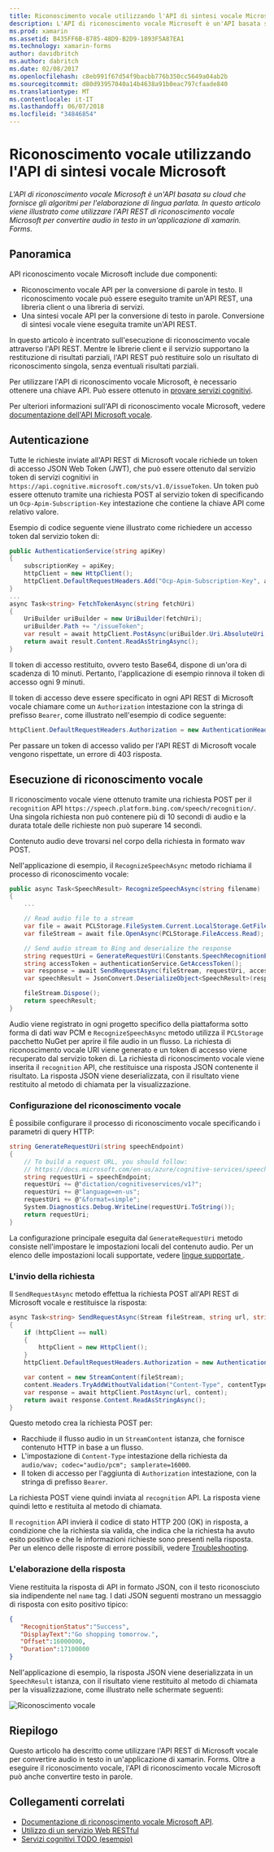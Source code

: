 ```yaml
---
title: Riconoscimento vocale utilizzando l'API di sintesi vocale Microsoft
description: L'API di riconoscimento vocale Microsoft è un'API basata su cloud che fornisce gli algoritmi per l'elaborazione di lingua parlata. In questo articolo viene illustrato come utilizzare l'API REST di riconoscimento vocale Microsoft per convertire audio in testo in un'applicazione di xamarin. Forms.
ms.prod: xamarin
ms.assetid: B435FF6B-8785-48D9-B2D9-1893F5A87EA1
ms.technology: xamarin-forms
author: davidbritch
ms.author: dabritch
ms.date: 02/08/2017
ms.openlocfilehash: c8eb991f67d54f9bacbb776b350cc5649a04ab2b
ms.sourcegitcommit: d80d93957040a14b4638a91b0eac797cfaade840
ms.translationtype: MT
ms.contentlocale: it-IT
ms.lasthandoff: 06/07/2018
ms.locfileid: "34846854"
---
```

# <a name="speech-recognition-using-the-microsoft-speech-api"></a>Riconoscimento vocale utilizzando l'API di sintesi vocale Microsoft

_L'API di riconoscimento vocale Microsoft è un'API basata su cloud che fornisce gli algoritmi per l'elaborazione di lingua parlata. In questo articolo viene illustrato come utilizzare l'API REST di riconoscimento vocale Microsoft per convertire audio in testo in un'applicazione di xamarin. Forms._

## <a name="overview"></a>Panoramica

API riconoscimento vocale Microsoft include due componenti:

- Riconoscimento vocale API per la conversione di parole in testo. Il riconoscimento vocale può essere eseguito tramite un'API REST, una libreria client o una libreria di servizi.
- Una sintesi vocale API per la conversione di testo in parole. Conversione di sintesi vocale viene eseguita tramite un'API REST.

In questo articolo è incentrato sull'esecuzione di riconoscimento vocale attraverso l'API REST. Mentre le librerie client e il servizio supportano la restituzione di risultati parziali, l'API REST può restituire solo un risultato di riconoscimento singola, senza eventuali risultati parziali.

Per utilizzare l'API di riconoscimento vocale Microsoft, è necessario ottenere una chiave API. Può essere ottenuto in [provare servizi cognitivi](https://azure.microsoft.com/try/cognitive-services/).

Per ulteriori informazioni sull'API di riconoscimento vocale Microsoft, vedere [documentazione dell'API Microsoft vocale](/azure/cognitive-services/speech/home/).

## <a name="authentication"></a>Autenticazione

Tutte le richieste inviate all'API REST di Microsoft vocale richiede un token di accesso JSON Web Token (JWT), che può essere ottenuto dal servizio token di servizi cognitivi in `https://api.cognitive.microsoft.com/sts/v1.0/issueToken`. Un token può essere ottenuto tramite una richiesta POST al servizio token di specificando un `Ocp-Apim-Subscription-Key` intestazione che contiene la chiave API come relativo valore.

Esempio di codice seguente viene illustrato come richiedere un accesso token dal servizio token di:

```csharp
public AuthenticationService(string apiKey)
{
    subscriptionKey = apiKey;
    httpClient = new HttpClient();
    httpClient.DefaultRequestHeaders.Add("Ocp-Apim-Subscription-Key", apiKey);
}
...
async Task<string> FetchTokenAsync(string fetchUri)
{
    UriBuilder uriBuilder = new UriBuilder(fetchUri);
    uriBuilder.Path += "/issueToken";
    var result = await httpClient.PostAsync(uriBuilder.Uri.AbsoluteUri, null);
    return await result.Content.ReadAsStringAsync();
}
```

Il token di accesso restituito, ovvero testo Base64, dispone di un'ora di scadenza di 10 minuti. Pertanto, l'applicazione di esempio rinnova il token di accesso ogni 9 minuti.

Il token di accesso deve essere specificato in ogni API REST di Microsoft vocale chiamare come un `Authorization` intestazione con la stringa di prefisso `Bearer`, come illustrato nell'esempio di codice seguente:

```csharp
httpClient.DefaultRequestHeaders.Authorization = new AuthenticationHeaderValue("Bearer", bearerToken);
```

Per passare un token di accesso valido per l'API REST di Microsoft vocale vengono rispettate, un errore di 403 risposta.

## <a name="performing-speech-recognition"></a>Esecuzione di riconoscimento vocale

Il riconoscimento vocale viene ottenuto tramite una richiesta POST per il `recognition` API `https://speech.platform.bing.com/speech/recognition/`. Una singola richiesta non può contenere più di 10 secondi di audio e la durata totale delle richieste non può superare 14 secondi.

Contenuto audio deve trovarsi nel corpo della richiesta in formato wav POST.

Nell'applicazione di esempio, il `RecognizeSpeechAsync` metodo richiama il processo di riconoscimento vocale:

```csharp
public async Task<SpeechResult> RecognizeSpeechAsync(string filename)
{
    ...

    // Read audio file to a stream
    var file = await PCLStorage.FileSystem.Current.LocalStorage.GetFileAsync(filename);
    var fileStream = await file.OpenAsync(PCLStorage.FileAccess.Read);

    // Send audio stream to Bing and deserialize the response
    string requestUri = GenerateRequestUri(Constants.SpeechRecognitionEndpoint);
    string accessToken = authenticationService.GetAccessToken();
    var response = await SendRequestAsync(fileStream, requestUri, accessToken, Constants.AudioContentType);
    var speechResult = JsonConvert.DeserializeObject<SpeechResult>(response);

    fileStream.Dispose();
    return speechResult;
}
```

Audio viene registrato in ogni progetto specifico della piattaforma sotto forma di dati wav PCM e `RecognizeSpeechAsync` metodo utilizza il `PCLStorage` pacchetto NuGet per aprire il file audio in un flusso. La richiesta di riconoscimento vocale URI viene generato e un token di accesso viene recuperato dal servizio token di. La richiesta di riconoscimento vocale viene inserita il `recognition` API, che restituisce una risposta JSON contenente il risultato. La risposta JSON viene deserializzata, con il risultato viene restituito al metodo di chiamata per la visualizzazione.

### <a name="configuring-speech-recognition"></a>Configurazione del riconoscimento vocale

È possibile configurare il processo di riconoscimento vocale specificando i parametri di query HTTP:

```csharp
string GenerateRequestUri(string speechEndpoint)
{
    // To build a request URL, you should follow:
    // https://docs.microsoft.com/en-us/azure/cognitive-services/speech/getstarted/getstartedrest
    string requestUri = speechEndpoint;
    requestUri += @"dictation/cognitiveservices/v1?";
    requestUri += @"language=en-us";
    requestUri += @"&format=simple";
    System.Diagnostics.Debug.WriteLine(requestUri.ToString());
    return requestUri;
}
```

La configurazione principale eseguita dal `GenerateRequestUri` metodo consiste nell'impostare le impostazioni locali del contenuto audio. Per un elenco delle impostazioni locali supportate, vedere [lingue supportate ](/azure/cognitive-services/speech/api-reference-rest/supportedlanguages/).

### <a name="sending-the-request"></a>L'invio della richiesta

Il `SendRequestAsync` metodo effettua la richiesta POST all'API REST di Microsoft vocale e restituisce la risposta:

```csharp
async Task<string> SendRequestAsync(Stream fileStream, string url, string bearerToken, string contentType)
{
    if (httpClient == null)
    {
        httpClient = new HttpClient();
    }
    httpClient.DefaultRequestHeaders.Authorization = new AuthenticationHeaderValue("Bearer", bearerToken);

    var content = new StreamContent(fileStream);
    content.Headers.TryAddWithoutValidation("Content-Type", contentType);
    var response = await httpClient.PostAsync(url, content);
    return await response.Content.ReadAsStringAsync();
}
```

Questo metodo crea la richiesta POST per:

- Racchiude il flusso audio in un `StreamContent` istanza, che fornisce contenuto HTTP in base a un flusso.
- L'impostazione di `Content-Type` intestazione della richiesta da `audio/wav; codec="audio/pcm"; samplerate=16000`.
- Il token di accesso per l'aggiunta di `Authorization` intestazione, con la stringa di prefisso `Bearer`.

La richiesta POST viene quindi inviata al `recognition` API. La risposta viene quindi letto e restituita al metodo di chiamata.

Il `recognition` API invierà il codice di stato HTTP 200 (OK) in risposta, a condizione che la richiesta sia valida, che indica che la richiesta ha avuto esito positivo e che le informazioni richieste sono presenti nella risposta. Per un elenco delle risposte di errore possibili, vedere [Troubleshooting](/azure/cognitive-services/speech/troubleshooting).

### <a name="processing-the-response"></a>L'elaborazione della risposta

Viene restituita la risposta di API in formato JSON, con il testo riconosciuto sia indipendente nel `name` tag. I dati JSON seguenti mostrano un messaggio di risposta con esito positivo tipico:

```json
{  
   "RecognitionStatus":"Success",
   "DisplayText":"Go shopping tomorrow.",
   "Offset":16000000,
   "Duration":17100000
}
```

Nell'applicazione di esempio, la risposta JSON viene deserializzata in un `SpeechResult` istanza, con il risultato viene restituito al metodo di chiamata per la visualizzazione, come illustrato nelle schermate seguenti:

![](speech-recognition-images/speech-recognition.png "Riconoscimento vocale")

## <a name="summary"></a>Riepilogo

Questo articolo ha descritto come utilizzare l'API REST di Microsoft vocale per convertire audio in testo in un'applicazione di xamarin. Forms. Oltre a eseguire il riconoscimento vocale, l'API di riconoscimento vocale Microsoft può anche convertire testo in parole.

## <a name="related-links"></a>Collegamenti correlati

- [Documentazione di riconoscimento vocale Microsoft API](/azure/cognitive-services/speech/home/).
- [Utilizzo di un servizio Web RESTful](~/xamarin-forms/data-cloud/consuming/rest.md)
- [Servizi cognitivi TODO (esempio)](https://developer.xamarin.com/samples/xamarin-forms/WebServices/TodoCognitiveServices/)

